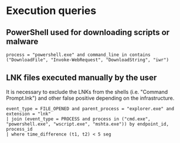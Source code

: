 # Execution queries

## PowerShell used for downloading scripts or malware 
```
process = "powershell.exe" and command_line in contains ("DownloadFile", "Invoke-WebRequest", "DownloadString", "iwr")
```

## LNK files executed manually by the user
It is necessary to exclude the LNKs from the shells (i.e. "Command Prompt.lnk") and other false positive depending on the infrastructure.

```
event_type = FILE_OPENED and parent_process = "explorer.exe" and extension = "lnk"
| join (event_type = PROCESS and process in ("cmd.exe", "powershell.exe", "wscript.exe", "mshta.exe")) by endpoint_id, process_id
| where time_difference (t1, t2) < 5 seg
```
